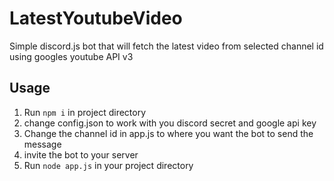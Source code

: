 # LatestYoutubeVideo
Simple discord.js bot that will fetch the latest video from selected channel id using googles youtube API v3

## Usage
1. Run `npm i` in project directory
2. change config.json to work with you discord secret and google api key
4. Change the channel id in app.js to where you want the bot to send the message
5. invite the bot to your server
6. Run `node app.js` in your project directory
